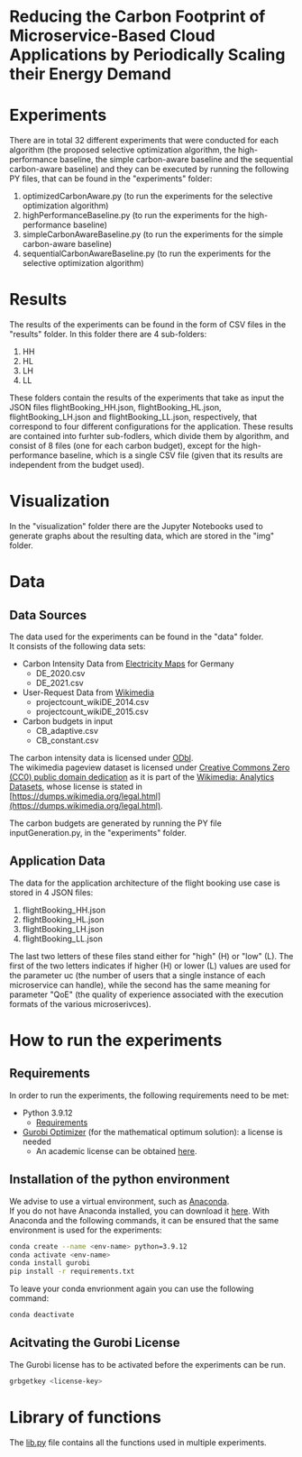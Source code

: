 # Reducing the Carbon Footprint of Microservice-Based Cloud Applications by Periodically Scaling their Energy Demand


# Experiments
There are in total 32 different experiments that were conducted for each algorithm (the proposed selective optimization algorithm, the high-performance baseline, the simple carbon-aware baseline and the sequential carbon-aware baseline) and they can be executed by running the following PY files, that can be found in the "experiments" folder:
1. optimizedCarbonAware.py (to run the experiments for the selective optimization algorithm)
2. highPerformanceBaseline.py (to run the experiments for the high-performance baseline)
3. simpleCarbonAwareBaseline.py (to run the experiments for the simple carbon-aware baseline)
4. sequentialCarbonAwareBaseline.py (to run the experiments for the selective optimization algorithm)


# Results
The results of the experiments can be found in the form of CSV files in the "results" folder. In this folder there are 4 sub-folders:
1. HH
2. HL
3. LH
4. LL
   
These folders contain the results of the experiments that take as input the JSON files flightBooking_HH.json, flightBooking_HL.json, flightBooking_LH.json and flightBooking_LL.json, respectively, that correspond to four different configurations for the application. These results are contained into furhter sub-fodlers, which divide them by algorithm, and consist of 8 files (one for each carbon budget), except for the high-performance baseline, which is a single CSV file (given that its results are independent from the budget used).

# Visualization
In the "visualization" folder there are the Jupyter Notebooks used to generate graphs about the resulting data, which are stored in the "img" folder.


# Data 

## Data Sources
The data used for the experiments can be found in the "data" folder.  
It consists of the following data sets:
- Carbon Intensity Data from [Electricity Maps](https://www.electricitymaps.com/data-portal) for Germany
  - DE_2020.csv
  - DE_2021.csv
- User-Request Data from [Wikimedia ](https://dumps.wikimedia.org/other/pagecounts-raw/)
  - projectcount_wikiDE_2014.csv
  - projectcount_wikiDE_2015.csv
- Carbon budgets in input
  - CB_adaptive.csv
  - CB_constant.csv

The carbon intensity data is licensed under [ODbl](https://opendatacommons.org/licenses/odbl/).  
The wikimedia pageview dataset is licensed under [Creative Commons Zero (CC0) public domain dedication](https://creativecommons.org/publicdomain/zero/1.0/) as it is part of the [Wikimedia: Analytics Datasets](https://dumps.wikimedia.org/other/analytics/), whose license is stated in [https://dumps.wikimedia.org/legal.html](https://dumps.wikimedia.org/legal.html).

The carbon budgets are generated by running the PY file inputGeneration.py, in the "experiments" folder.

## Application Data
The data for the application architecture of the flight booking use case is stored in 4 JSON files: 
1. flightBooking_HH.json
2. flightBooking_HL.json 
3. flightBooking_LH.json 
4. flightBooking_LL.json

The last two letters of these files stand either for "high" (H) or "low" (L). The first of the two letters indicates if higher (H) or lower (L) values are used for the parameter uc (the number of users that a single instance of each microservice can handle), while the second has the same meaning for parameter "QoE" (the quality of experience associated with the execution formats of the various microserivces).

#  How to run the experiments

## Requirements
In order to run the experiments, the following requirements need to be met:  
- Python 3.9.12
  - [Requirements](requirements.txt)
- [Gurobi Optimizer](https://www.gurobi.com/) (for the mathematical optimum solution): a license is needed
  - An academic license can be obtained [here](https://www.gurobi.com/academia/academic-program-and-licenses/).

## Installation of the python environment
We advise to use a virtual environment, such as [Anaconda](https://www.anaconda.com/).  
If you do not have Anaconda installed, you can download it [here](https://www.anaconda.com/products/individual).
With Anaconda and the following commands, it can be ensured that the same environment is used for the experiments:
```bash
conda create --name <env-name> python=3.9.12
conda activate <env-name>
conda install gurobi
pip install -r requirements.txt
```

To leave your conda envrionment again you can use the following command:
```bash
conda deactivate
```


## Acitvating the Gurobi License
The Gurobi license has to be activated before the experiments can be run.
```bash
grbgetkey <license-key>
```


# Library of functions
The [lib.py](lib.py) file contains all the functions used in multiple experiments.

